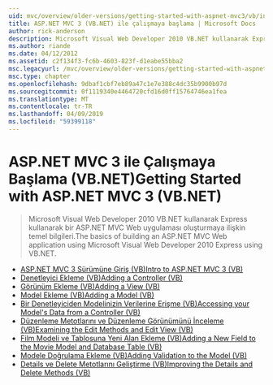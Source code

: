 ```yaml
---
uid: mvc/overview/older-versions/getting-started-with-aspnet-mvc3/vb/index
title: ASP.NET MVC 3 (VB.NET) ile çalışmaya başlama | Microsoft Docs
author: rick-anderson
description: Microsoft Visual Web Developer 2010 VB.NET kullanarak Express kullanarak bir ASP.NET MVC Web uygulaması oluşturmaya ilişkin temel bilgileri.
ms.author: riande
ms.date: 04/12/2012
ms.assetid: c2f134f3-fc6b-4603-823f-d1eabe55bba2
msc.legacyurl: /mvc/overview/older-versions/getting-started-with-aspnet-mvc3/vb
msc.type: chapter
ms.openlocfilehash: 9dbaf1cbf7eb89a47c1e7e388c4dc35b9900b97d
ms.sourcegitcommit: 0f1119340e4464720cfd16d0ff15764746ea1fea
ms.translationtype: MT
ms.contentlocale: tr-TR
ms.lasthandoff: 04/09/2019
ms.locfileid: "59399118"
---
```

# <a name="getting-started-with-aspnet-mvc-3-vbnet"></a><span data-ttu-id="828c2-103">ASP.NET MVC 3 ile Çalışmaya Başlama (VB.NET)</span><span class="sxs-lookup"><span data-stu-id="828c2-103">Getting Started with ASP.NET MVC 3 (VB.NET)</span></span>

> <span data-ttu-id="828c2-104">Microsoft Visual Web Developer 2010 VB.NET kullanarak Express kullanarak bir ASP.NET MVC Web uygulaması oluşturmaya ilişkin temel bilgileri.</span><span class="sxs-lookup"><span data-stu-id="828c2-104">The basics of building an ASP.NET MVC Web application using Microsoft Visual Web Developer 2010 Express using VB.NET.</span></span>


- [<span data-ttu-id="828c2-105">ASP.NET MVC 3 Sürümüne Giriş (VB)</span><span class="sxs-lookup"><span data-stu-id="828c2-105">Intro to ASP.NET MVC 3 (VB)</span></span>](intro-to-aspnet-mvc-3.md)
- [<span data-ttu-id="828c2-106">Denetleyici Ekleme (VB)</span><span class="sxs-lookup"><span data-stu-id="828c2-106">Adding a Controller (VB)</span></span>](adding-a-controller.md)
- [<span data-ttu-id="828c2-107">Görünüm Ekleme (VB)</span><span class="sxs-lookup"><span data-stu-id="828c2-107">Adding a View (VB)</span></span>](adding-a-view.md)
- [<span data-ttu-id="828c2-108">Model Ekleme (VB)</span><span class="sxs-lookup"><span data-stu-id="828c2-108">Adding a Model (VB)</span></span>](adding-a-model.md)
- [<span data-ttu-id="828c2-109">Bir Denetleyiciden Modelinizin Verilerine Erişme (VB)</span><span class="sxs-lookup"><span data-stu-id="828c2-109">Accessing your Model's Data from a Controller (VB)</span></span>](accessing-your-models-data-from-a-controller.md)
- [<span data-ttu-id="828c2-110">Düzenleme Metotlarını ve Düzenleme Görünümünü İnceleme (VB)</span><span class="sxs-lookup"><span data-stu-id="828c2-110">Examining the Edit Methods and Edit View (VB)</span></span>](examining-the-edit-methods-and-edit-view.md)
- [<span data-ttu-id="828c2-111">Film Modeli ve Tablosuna Yeni Alan Ekleme (VB)</span><span class="sxs-lookup"><span data-stu-id="828c2-111">Adding a New Field to the Movie Model and Database Table (VB)</span></span>](adding-a-new-field.md)
- [<span data-ttu-id="828c2-112">Modele Doğrulama Ekleme (VB)</span><span class="sxs-lookup"><span data-stu-id="828c2-112">Adding Validation to the Model (VB)</span></span>](adding-validation-to-the-model.md)
- [<span data-ttu-id="828c2-113">Details ve Delete Metotlarını Geliştirme (VB)</span><span class="sxs-lookup"><span data-stu-id="828c2-113">Improving the Details and Delete Methods (VB)</span></span>](improving-the-details-and-delete-methods.md)
